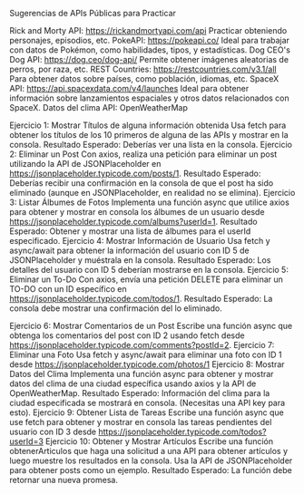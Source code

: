 Sugerencias de APIs Públicas para Practicar

Rick and Morty API: https://rickandmortyapi.com/api
Practicar obteniendo personajes, episodios, etc.
PokeAPI: https://pokeapi.co/
Ideal para trabajar con datos de Pokémon, como habilidades, tipos, y estadísticas.
Dog CEO's Dog API: https://dog.ceo/dog-api/
Permite obtener imágenes aleatorias de perros, por raza, etc.
REST Countries: https://restcountries.com/v3.1/all
Para obtener datos sobre países, como población, idiomas, etc.
SpaceX API: https://api.spacexdata.com/v4/launches
Ideal para obtener información sobre lanzamientos espaciales y otros datos relacionados
con SpaceX.
Datos del clima API: OpenWeatherMap

Ejercicio 1: Mostrar Títulos de alguna información obtenida
Usa fetch para obtener los títulos de los 10 primeros de alguna de las APIs y mostrar en la
consola.
Resultado Esperado: Deberías ver una lista en la consola.
Ejercicio 2: Eliminar un Post
Con axios, realiza una petición para eliminar un post utilizando la API de JSONPlaceholder
en https://jsonplaceholder.typicode.com/posts/1.
Resultado Esperado: Deberías recibir una confirmación en la consola de que el post ha
sido eliminado (aunque en JSONPlaceholder, en realidad no se elimina).
Ejercicio 3: Listar Álbumes de Fotos
Implementa una función async que utilice axios para obtener y mostrar en consola los
álbumes de un usuario desde https://jsonplaceholder.typicode.com/albums?userId=1.
Resultado Esperado: Obtener y mostrar una lista de álbumes para el userId especificado.
Ejercicio 4: Mostrar Información de Usuario
Usa fetch y async/await para obtener la información del usuario con ID 5 de
JSONPlaceholder y muéstrala en la consola.
Resultado Esperado:
Los detalles del usuario con ID 5 deberían mostrarse en la consola.
Ejercicio 5: Eliminar un To-Do
Con axios, envía una petición DELETE para eliminar un TO-DO con un ID específico en
https://jsonplaceholder.typicode.com/todos/1.
Resultado Esperado: La consola debe mostrar una confirmación del lo eliminado.

Ejercicio 6: Mostrar Comentarios de un Post
Escribe una función async que obtenga los comentarios del post con ID 2 usando fetch
desde https://jsonplaceholder.typicode.com/comments?postId=2.
Ejercicio 7: Eliminar una Foto
Usa fetch y async/await para eliminar una foto con ID 1 desde
https://jsonplaceholder.typicode.com/photos/1
Ejercicio 8: Mostrar Datos del Clima
Implementa una función async para obtener y mostrar datos del clima de una ciudad
específica usando axios y la API de OpenWeatherMap.
Resultado Esperado: Información del clima para la ciudad especificada se mostrará en
consola. (Necesitas una API key para esto).
Ejercicio 9: Obtener Lista de Tareas
Escribe una función async que use fetch para obtener y mostrar en consola las tareas
pendientes del usuario con ID 3 desde https://jsonplaceholder.typicode.com/todos?userId=3
Ejercicio 10: Obtener y Mostrar Artículos
Escribe una función obtenerArticulos que haga una solicitud a una API para obtener
artículos y luego muestre los resultados en la consola. Usa la API de JSONPlaceholder para
obtener posts como un ejemplo.
Resultado Esperado: La función debe retornar una nueva promesa.